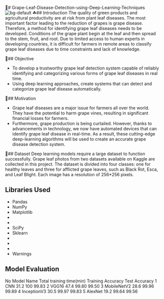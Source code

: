 🍇# Grape-Leaf-Disease-Detection-using-Deep-Learning-Techniques
![bg-default](https://github.com/prasad044/Grape-Leaf-Disease-Detection-using-Deep-Learning-Techniques/assets/65522909/53a1a024-a16f-4992-a1e8-158c5959392c)
☘## Introduction 
The quality of green products and agricultural productivity are at risk from plant leaf diseases. The most important factor leading to the reduction of grapes is grape disease. Therefore, a method for identifying grape leaf diseases needs to be developed. Conditions of the grape plant begin at the leaf and then spread to the stem, fruit, and root. Due to limited access to human experts in developing countries, it is difficult for farmers in remote areas to classify grape leaf diseases due to time constraints and lack of knowledge.

🍃## Objective
* To develop a trustworthy grape leaf detection system capable of reliably identifying and categorizing various forms of grape leaf diseases in real time.
* Using deep learning approaches, create systems that can detect and categorize grape leaf disease automatically.

🌱## Motivation
* Grape leaf diseases are a major issue for farmers all over the world. They have the potential to harm grape vines, resulting in significant financial losses for farmers.
* Furthermore, grape production is being curtailed. However, thanks to advancements in technology, we now have automated devices that can identify grape leaf disease in real-time. As a result, these cutting-edge deep-learning algorithms will be used to create an accurate grape disease detection system.

📂## Dataset
Deep learning models require a large dataset to function successfully. Grape leaf photos from two datasets available on Kaggle are collected in this project. The dataset is divided into four classes: one for healthy leaves and three for afflicted grape leaves, such as Black Rot, Esca, and Leaf Blight. Each image has a resolution of 256*256 pixels.

## Libraries Used
- Pandas
- NumPy
- Matplotlib
- 
- 
- SciPy
- Sklearn
- 
- 
- 
- Warnings

## Model Evaluation
No	Model Name	Total training time(min)	Training Accuracy	Test Accuracy
1	CNN	31.2	100	99.83
2	VGG16	47.4	99.80	99.50
3	MobileNetV2	28.6	99.96	99.89
4	InceptionV3	30.5	99.97	99.83
5	AlexNet	19.2	99.64	99.56




